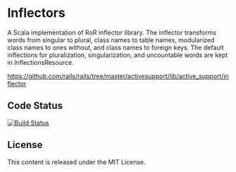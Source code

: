 # Inflectors

A Scala implementation of RoR inflector library. The inflector transforms words from singular to plural, class names to table names, modularized class names to ones without, and class names to foreign keys. The default inflections for pluralization, singularization, and uncountable words are kept in InflectionsResource.

https://github.com/rails/rails/tree/master/activesupport/lib/active_support/inflector

## Code Status
[![Build Status](https://travis-ci.org/philliphaines/inflector.png?branch=master)](https://travis-ci.org/philliphaines/inflector)

## License
This content is released under the MIT License.